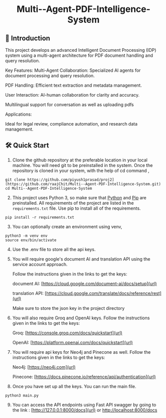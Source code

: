 

<h1 align="center">
  Multi--Agent-PDF-Intelligence-System
</h1>


## 📖 Introduction 

This project develops an advanced Intelligent Document Processing (IDP) system using a multi-agent architecture for PDF document handling and query resolution.

Key Features:
Multi-Agent Collaboration: Specialized AI agents for document processing and query resolution.

PDF Handling: Efficient text extraction and metadata management.

User Interaction: AI-human collaboration for clarity and accuracy.

Multilingual support for conversation as well as uploading pdfs

Applications:

Ideal for legal review, compliance automation, and research data management.



## 🛠️ Quick Start 
1. Clone the github repository at the preferable location in your local machine. You will need git to be preinstalled in the system. Once the repository is cloned in your system, with the help of cd command ,
```
git clone https://github.com/piyush1prasad/proj2](https://github.com/raajChit/Multi--Agent-PDF-Intelligence-System.git)
cd Multi--Agent-PDF-Intelligence-System
```

2. This project uses Python 3, so make sure that [Python](https://www.python.org/downloads/) and [Pip](https://pip.pypa.io/en/stable/installation/) are preinstalled. All requirements of the project are listed in the ```requirements.txt``` file. Use pip to install all of the requirements.
```
pip install -r requirements.txt
```

3. You can optionally create an environment using venv,
```
python3 -m venv env
source env/bin/activate 
```
4. Use the .env file to store all the api keys.
   
5. You will require google's document AI and translation API using the service account approach.

   Follow the instructions given in the links to get the keys:

   document AI: [https://cloud.google.com/document-ai/docs/setup](url)

   translation API: [https://cloud.google.com/translate/docs/reference/rest](url)

   Make sure to store the json key in the project directory

6. You will also require Groq and OpenAI keys.
   Follow the instructions given in the links to get the keys:
   
   Groq: [https://console.groq.com/docs/quickstart](url)
   
   OpenAI: [https://platform.openai.com/docs/quickstart](url)

7. You will require api keys for Neo4j and Pinecone as well.
   Follow the instructions given in the links to get the keys:

   Neo4j: [https://neo4j.com](url)

   Pinecone: [https://docs.pinecone.io/reference/api/authentication](url)
    
   
   
8. Once you have set up all the keys. You can run the main file.
```
python3 main.py 
```
9. You can access the API endpoints using Fast API swagger by going to the link : [http://127.0.0.1:8000/docs](url) or [http://localhost:8000/docs](url)










